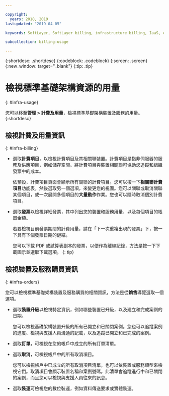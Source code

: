 ```yaml
---

copyright:
  years: 2018, 2019
lastupdated: "2019-04-05"

keywords: SoftLayer, SoftLayer billing, infrastructure billing, IaaS, cost, orders, IaaS usage, invoice

subcollection: billing-usage

---
```


{:shortdesc: .shortdesc}
{:codeblock: .codeblock}
{:screen: .screen}
{:new_window: target="_blank"}
{:tip: .tip}


# 檢視標準基礎架構資源的用量
{: #infra-usage}

您可以移至**管理 > 計費及用量**，檢視標準基礎架構裝置及服務的用量。  
{:shortdesc}

## 檢視計費及用量資訊
{: #infra-billing}

* 選取**計費項目**，以檢視計費項目及其相關聯裝置。計費項目是指非伺服器的服務及供應項目，例如儲存空間。將計費項目與裝置相關聯可協助您追蹤和組織發票中的成本。

  依預設，計費項目頁面會顯示所有關聯的計費項目。您可以按一下**相關聯計費項目**功能表，然後選取另一個選項，來變更您的視圖。您可以關聯或取消關聯某個項目，或一次展開多個項目的**大量動作**作業。您也可以隨時取消個別計費項目。
* 選取**發票**以檢視詳細發票，其中列出您的裝置和服務用量，以及每個項目的帳單金額。

   若要檢視目前發票期間的計費用量，請在「下一次重複出現的發票」下，按一下具有下個發票日期的鏈結。

   您可以下載 PDF 或試算表副本的發票，以便作為離線記錄，方法是按一下下載圖示並選取下載選項。
   {: tip}

## 檢視裝置及服務購買資訊
{: #infra-orders}

您可以檢視標準基礎架構裝置及服務購買的相關資訊，方法是從**銷售**導覽選取一個選項。

* 選取**裝置升級**以檢視特定資訊，例如哪些裝置已升級，以及建立和完成案例的日期。

  您可以檢視基礎架構裝置升級的所有已開立和已關閉案例。您也可以追蹤案例的進度、檢視與支援人員溝通的記載，以及追蹤已開立和已完成的案例。
* 選取**訂單**，可檢視在您的帳戶中成立的所有訂單清單。
* 選取**取消**，可檢視帳戶中的所有取消項目。

  您可以檢視帳戶中已成立的所有取消項目清單，也可以依裝置或服務類型來檢視它們。取消項目會顯示裝置名稱和案例號碼。此清單會追蹤進行中和已關閉的案例，而且您可以檢視與支援人員往來的訊息。  
* 選取**裝運**可檢視您的數位裝運，例如資料傳送要求或實體裝運。
